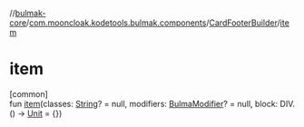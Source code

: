 //[bulmak-core](../../../index.md)/[com.mooncloak.kodetools.bulmak.components](../index.md)/[CardFooterBuilder](index.md)/[item](item.md)

# item

[common]\
fun [item](item.md)(classes: [String](https://kotlinlang.org/api/core/kotlin-stdlib/kotlin/-string/index.html)? = null, modifiers: [BulmaModifier](../../com.mooncloak.kodetools.bulmak.modifier/-bulma-modifier/index.md)? = null, block: DIV.() -&gt; [Unit](https://kotlinlang.org/api/core/kotlin-stdlib/kotlin/-unit/index.html) = {})
